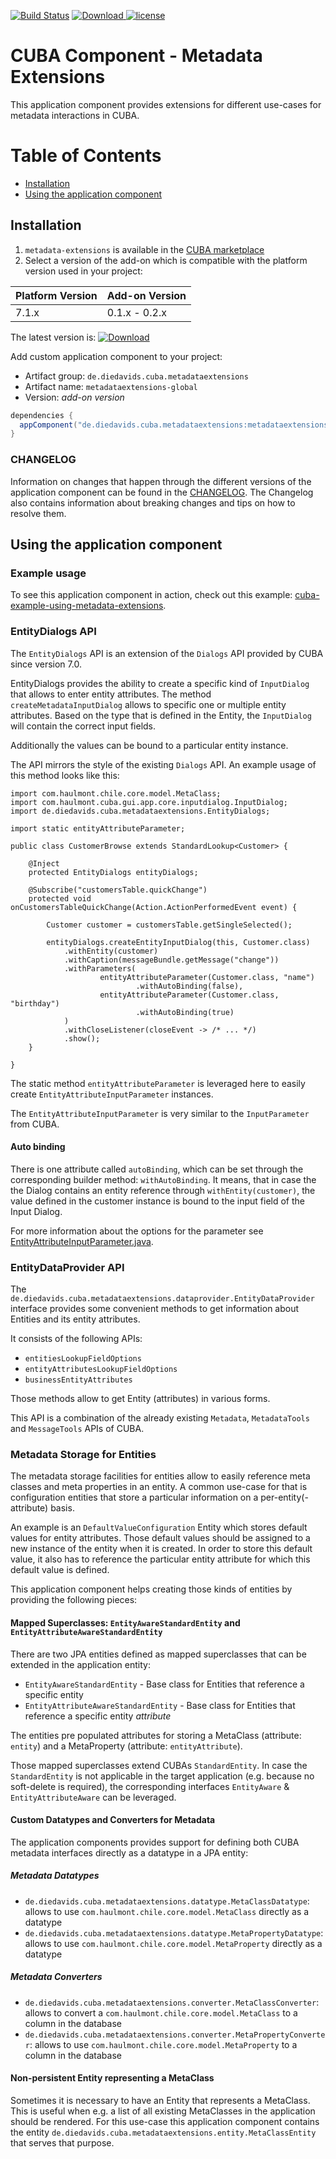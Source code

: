 [![Build Status](https://travis-ci.com/mariodavid/cuba-component-metadata-extensions.svg?branch=master)](https://travis-ci.com/mariodavid/cuba-component-metadata-extensions)
[ ![Download](https://api.bintray.com/packages/mariodavid/cuba-components/cuba-component-metadata-extensions/images/download.svg) ](https://bintray.com/mariodavid/cuba-components/cuba-component-metadata-extensions/_latestVersion)
[![license](https://img.shields.io/badge/license-Apache%20License%202.0-blue.svg?style=flat)](http://www.apache.org/licenses/LICENSE-2.0)

# CUBA Component - Metadata Extensions

This application component provides extensions for different use-cases for metadata interactions in CUBA.


Table of Contents
=================

  * [Installation](#installation)
  * [Using the application component](#using-the-application-component)


## Installation

1. `metadata-extensions` is available in the [CUBA marketplace](https://www.cuba-platform.com/marketplace/metadata-extensions)
2. Select a version of the add-on which is compatible with the platform version used in your project:

| Platform Version | Add-on Version |
| ---------------- | -------------- |
| 7.1.x            | 0.1.x - 0.2.x  |


The latest version is: [ ![Download](https://api.bintray.com/packages/mariodavid/cuba-components/cuba-component-metadata-extensions/images/download.svg) ](https://bintray.com/mariodavid/cuba-components/cuba-component-metadata-extensions/_latestVersion)

Add custom application component to your project:

* Artifact group: `de.diedavids.cuba.metadataextensions`
* Artifact name: `metadataextensions-global`
* Version: *add-on version*

```groovy
dependencies {
  appComponent("de.diedavids.cuba.metadataextensions:metadataextensions-global:*addon-version*")
}
```


### CHANGELOG

Information on changes that happen through the different versions of the application component can be found in the [CHANGELOG](https://github.com/mariodavid/cuba-component-metadata-extensions/blob/master/CHANGELOG.md).
The Changelog also contains information about breaking changes and tips on how to resolve them.



## Using the application component


### Example usage
To see this application component in action, check out this example: [cuba-example-using-metadata-extensions](https://github.com/mariodavid/cuba-example-using-metadata-extensions).



### EntityDialogs API

The `EntityDialogs` API is an extension of the `Dialogs` API provided by CUBA since version 7.0.

EntityDialogs provides the ability to create a specific kind of `InputDialog` that allows to enter entity attributes. 
The method `createMetadataInputDialog` allows to specific one or multiple entity attributes. 
Based on the type that is defined in the Entity, the `InputDialog` will contain the correct input fields.

Additionally the values can be bound to a particular entity instance.

The API mirrors the style of the existing `Dialogs` API. An example usage of this method looks like this:

```
import com.haulmont.chile.core.model.MetaClass;
import com.haulmont.cuba.gui.app.core.inputdialog.InputDialog;
import de.diedavids.cuba.metadataextensions.EntityDialogs;

import static entityAttributeParameter;

public class CustomerBrowse extends StandardLookup<Customer> {

    @Inject
    protected EntityDialogs entityDialogs;

    @Subscribe("customersTable.quickChange")
    protected void onCustomersTableQuickChange(Action.ActionPerformedEvent event) {

        Customer customer = customersTable.getSingleSelected();

        entityDialogs.createEntityInputDialog(this, Customer.class)
            .withEntity(customer)
            .withCaption(messageBundle.getMessage("change"))
            .withParameters(
                    entityAttributeParameter(Customer.class, "name")
                            .withAutoBinding(false),
                    entityAttributeParameter(Customer.class, "birthday")
                            .withAutoBinding(true)
            )
            .withCloseListener(closeEvent -> /* ... */)
            .show();
    }

}
```


The static method `entityAttributeParameter` is leveraged here to easily create `EntityAttributeInputParameter` instances.

The `EntityAttributeInputParameter` is very similar to the `InputParameter` from CUBA.

#### Auto binding
There is one attribute called `autoBinding`, which can be set through the corresponding builder method: `withAutoBinding`.
It means, that in case the the Dialog contains an entity reference through `withEntity(customer)`,
the value defined in the customer instance is bound to the input field of the Input Dialog.

For more information about the options for the parameter see [EntityAttributeInputParameter.java](https://github.com/mariodavid/cuba-component-metadata-extensions/blob/master/modules/gui/src/de/diedavids/cuba/metadataextensions/EntityAttributeInputParameter.java).


### EntityDataProvider API

The `de.diedavids.cuba.metadataextensions.dataprovider.EntityDataProvider` interface provides
some convenient methods to get information about Entities and its entity attributes.

It consists of the following APIs:

* `entitiesLookupFieldOptions`
* `entityAttributesLookupFieldOptions`
* `businessEntityAttributes`

Those methods allow to get Entity (attributes) in various forms.

This API is a combination of the already existing `Metadata`, `MetadataTools` and `MessageTools` APIs of CUBA.

### Metadata Storage for Entities

The metadata storage facilities for entities allow to easily reference meta classes and meta properties in an
entity. A common use-case for that is configuration entities that store a particular information on a
per-entity(-attribute) basis.

An example is an `DefaultValueConfiguration` Entity which stores default values for entity attributes.
Those default values should be assigned to a new instance of the entity when it is created. In order to store this
default value, it also has to reference the particular entity attribute for which this default value is defined.

This application component helps creating those kinds of entities by providing the following pieces:

#### Mapped Superclasses: `EntityAwareStandardEntity` and `EntityAttributeAwareStandardEntity`

There are two JPA entities defined as mapped superclasses that can be extended in the application entity:

* `EntityAwareStandardEntity` - Base class for Entities that reference a specific entity
* `EntityAttributeAwareStandardEntity` - Base class for Entities that reference a specific entity _attribute_

The entities pre populated attributes for storing a MetaClass (attribute: `entity`) and a MetaProperty (attribute: `entityAttribute`).

Those mapped superclasses extend CUBAs `StandardEntity`. In case the `StandardEntity` is not applicable in the target
application (e.g. because no soft-delete is required), the corresponding interfaces `EntityAware` & `EntityAttributeAware`
can be leveraged.

#### Custom Datatypes and Converters for Metadata

The application components provides support for defining both CUBA metadata interfaces directly as a datatype in a JPA entity:

##### Metadata Datatypes

* `de.diedavids.cuba.metadataextensions.datatype.MetaClassDatatype`: allows to use `com.haulmont.chile.core.model.MetaClass` directly as a datatype
* `de.diedavids.cuba.metadataextensions.datatype.MetaPropertyDatatype`: allows to use `com.haulmont.chile.core.model.MetaProperty` directly as a datatype


##### Metadata Converters

* `de.diedavids.cuba.metadataextensions.converter.MetaClassConverter`: allows to convert a `com.haulmont.chile.core.model.MetaClass` to a column in the database
* `de.diedavids.cuba.metadataextensions.converter.MetaPropertyConverter`: allows to use `com.haulmont.chile.core.model.MetaProperty` to a column in the database


#### Non-persistent Entity representing a MetaClass

Sometimes it is necessary to have an Entity that represents a MetaClass. This is useful when e.g. a list of all existing 
MetaClasses in the application should be rendered. For this use-case this application component contains the entity
`de.diedavids.cuba.metadataextensions.entity.MetaClassEntity` that serves that purpose.


